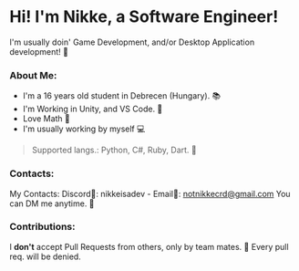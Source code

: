 # Hi! I'm Nikke, a Software Engineer!
I'm usually doin' Game Development, and/or Desktop Application development! 🍜
### About Me:
- I'm a 16 years old student in Debrecen (Hungary). 📚
- I'm Working in Unity, and VS Code. 📌
- Love Math 📐
- I'm usually working by myself 💻
> Supported langs.: Python, C#, Ruby, Dart. 💎
### Contacts:
My Contacts: Discord🔮: nikkeisadev - Email📧: notnikkecrd@gmail.com
You can DM me anytime. 📮
### Contributions:
I **don't** accept Pull Requests from others, only by team mates. 📌
Every pull req. will be denied. 
